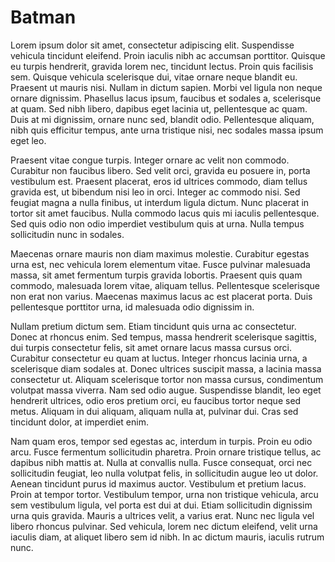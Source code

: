 # Batman

Lorem ipsum dolor sit amet, consectetur adipiscing elit. Suspendisse vehicula tincidunt eleifend. Proin iaculis nibh ac accumsan porttitor. Quisque eu turpis hendrerit, gravida lorem nec, tincidunt lectus. Proin quis facilisis sem. Quisque vehicula scelerisque dui, vitae ornare neque blandit eu. Praesent ut mauris nisi. Nullam in dictum sapien. Morbi vel ligula non neque ornare dignissim. Phasellus lacus ipsum, faucibus et sodales a, scelerisque at quam. Sed nibh libero, dapibus eget lacinia ut, pellentesque ac quam. Duis at mi dignissim, ornare nunc sed, blandit odio. Pellentesque aliquam, nibh quis efficitur tempus, ante urna tristique nisi, nec sodales massa ipsum eget leo.

Praesent vitae congue turpis. Integer ornare ac velit non commodo. Curabitur non faucibus libero. Sed velit orci, gravida eu posuere in, porta vestibulum est. Praesent placerat, eros id ultrices commodo, diam tellus gravida est, ut bibendum nisi leo in orci. Integer ac commodo nisi. Sed feugiat magna a nulla finibus, ut interdum ligula dictum. Nunc placerat in tortor sit amet faucibus. Nulla commodo lacus quis mi iaculis pellentesque. Sed quis odio non odio imperdiet vestibulum quis at urna. Nulla tempus sollicitudin nunc in sodales.

Maecenas ornare mauris non diam maximus molestie. Curabitur egestas urna est, nec vehicula lorem elementum vitae. Fusce pulvinar malesuada massa, sit amet fermentum turpis gravida lobortis. Praesent quis quam commodo, malesuada lorem vitae, aliquam tellus. Pellentesque scelerisque non erat non varius. Maecenas maximus lacus ac est placerat porta. Duis pellentesque porttitor urna, id malesuada odio dignissim in.

Nullam pretium dictum sem. Etiam tincidunt quis urna ac consectetur. Donec at rhoncus enim. Sed tempus, massa hendrerit scelerisque sagittis, dui turpis consectetur felis, sit amet ornare lacus massa cursus orci. Curabitur consectetur eu quam at luctus. Integer rhoncus lacinia urna, a scelerisque diam sodales at. Donec ultrices suscipit massa, a lacinia massa consectetur ut. Aliquam scelerisque tortor non massa cursus, condimentum volutpat massa viverra. Nam sed odio augue. Suspendisse blandit, leo eget hendrerit ultrices, odio eros pretium orci, eu faucibus tortor neque sed metus. Aliquam in dui aliquam, aliquam nulla at, pulvinar dui. Cras sed tincidunt dolor, at imperdiet enim.

Nam quam eros, tempor sed egestas ac, interdum in turpis. Proin eu odio arcu. Fusce fermentum sollicitudin pharetra. Proin ornare tristique tellus, ac dapibus nibh mattis at. Nulla at convallis nulla. Fusce consequat, orci nec sollicitudin feugiat, leo nulla volutpat felis, in sollicitudin augue leo ut dolor. Aenean tincidunt purus id maximus auctor. Vestibulum et pretium lacus. Proin at tempor tortor. Vestibulum tempor, urna non tristique vehicula, arcu sem vestibulum ligula, vel porta est dui at dui. Etiam sollicitudin dignissim urna quis gravida. Mauris a ultrices velit, a varius erat. Nunc nec ligula vel libero rhoncus pulvinar. Sed vehicula, lorem nec dictum eleifend, velit urna iaculis diam, at aliquet libero sem id nibh. In ac dictum mauris, iaculis rutrum nunc.
